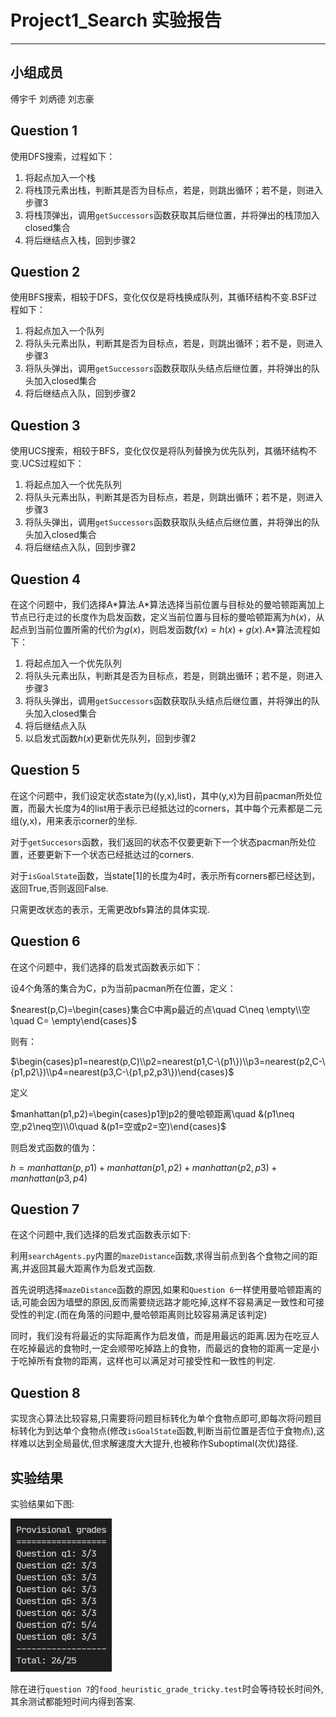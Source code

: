 # Project1_Search 实验报告

***

## 小组成员

傅宇千 刘炳德 刘志豪

## Question 1

使用DFS搜索，过程如下：

1. 将起点加入一个栈
2. 将栈顶元素出栈，判断其是否为目标点，若是，则跳出循环；若不是，则进入步骤3
3. 将栈顶弹出，调用`getSuccessors`函数获取其后继位置，并将弹出的栈顶加入closed集合
4. 将后继结点入栈，回到步骤2

## Question 2

使用BFS搜索，相较于DFS，变化仅仅是将栈换成队列，其循环结构不变.BSF过程如下：

1. 将起点加入一个队列
2. 将队头元素出队，判断其是否为目标点，若是，则跳出循环；若不是，则进入步骤3
3. 将队头弹出，调用`getSuccessors`函数获取队头结点后继位置，并将弹出的队头加入closed集合
4. 将后继结点入队，回到步骤2

## Question 3

使用UCS搜索，相较于BFS，变化仅仅是将队列替换为优先队列，其循环结构不变.UCS过程如下：

1. 将起点加入一个优先队列
2. 将队头元素出队，判断其是否为目标点，若是，则跳出循环；若不是，则进入步骤3
3. 将队头弹出，调用`getSuccessors`函数获取队头结点后继位置，并将弹出的队头加入closed集合
4. 将后继结点入队，回到步骤2

## Question 4

在这个问题中，我们选择A\*算法.A\*算法选择当前位置与目标处的曼哈顿距离加上节点已行走过的长度作为启发函数，定义当前位置与目标的曼哈顿距离为$h(x)$，从起点到当前位置所需的代价为$g(x)$，则启发函数$f(x)=h(x)+g(x)$.A\*算法流程如下：

1. 将起点加入一个优先队列
2. 将队头元素出队，判断其是否为目标点，若是，则跳出循环；若不是，则进入步骤3
3. 将队头弹出，调用`getSuccessors`函数获取队头结点后继位置，并将弹出的队头加入closed集合
4. 将后继结点入队
5. 以启发式函数$h(x)$更新优先队列，回到步骤2

## Question 5

在这个问题中，我们设定状态state为((y,x),list)，其中(y,x)为目前pacman所处位置，而最大长度为4的list用于表示已经抵达过的corners，其中每个元素都是二元组(y,x)，用来表示corner的坐标.

对于`getSuccesors`函数，我们返回的状态不仅要更新下一个状态pacman所处位置，还要更新下一个状态已经抵达过的corners.

对于`isGoalState`函数，当state[1]的长度为4时，表示所有corners都已经达到，返回True,否则返回False.

只需更改状态的表示，无需更改bfs算法的具体实现.

## Question 6

在这个问题中，我们选择的启发式函数表示如下：

设4个角落的集合为C，p为当前pacman所在位置，定义：

$nearest(p,C)=\begin{cases}集合C中离p最近的点\quad C\neq \empty\\空\quad C= \empty\end{cases}$

则有：

$\begin{cases}p1=nearest(p,C)\\p2=nearest(p1,C-\{p1\})\\p3=nearest(p2,C-\{p1,p2\})\\p4=nearest(p3,C-\{p1,p2,p3\})\end{cases}$

定义

$manhattan(p1,p2)=\begin{cases}p1到p2的曼哈顿距离\quad &(p1\neq空,p2\neq空)\\0\quad &(p1=空或p2=空)\end{cases}$

则启发式函数的值为：

$h=manhattan(p,p1)+manhattan(p1,p2)+manhattan(p2,p3)+manhattan(p3,p4)$

## Question 7

在这个问题中,我们选择的启发式函数表示如下:

利用`searchAgents.py`内置的`mazeDistance`函数,求得当前点到各个食物之间的距离,并返回其最大距离作为启发式函数.

首先说明选择`mazeDistance`函数的原因,如果和`Question 6`一样使用曼哈顿距离的话,可能会因为墙壁的原因,反而需要绕远路才能吃掉,这样不容易满足一致性和可接受性的判定.(而在角落的问题中,曼哈顿距离则比较容易满足该判定)

同时，我们没有将最近的实际距离作为启发值，而是用最远的距离.因为在吃豆人在吃掉最远的食物时,一定会顺带吃掉路上的食物，而最远的食物的距离一定是小于吃掉所有食物的距离，这样也可以满足对可接受性和一致性的判定.

## Question 8

实现贪心算法比较容易,只需要将问题目标转化为单个食物点即可,即每次将问题目标转化为到达单个食物点(修改`isGoalState`函数,判断当前位置是否位于食物点),这样难以达到全局最优,但求解速度大大提升,也被称作Suboptimal(次优)路径.

## 实验结果

实验结果如下图:

![image-20200927134143624](结果)

除在进行`question 7`的`food_heuristic_grade_tricky.test`时会等待较长时间外,其余测试都能短时间内得到答案.